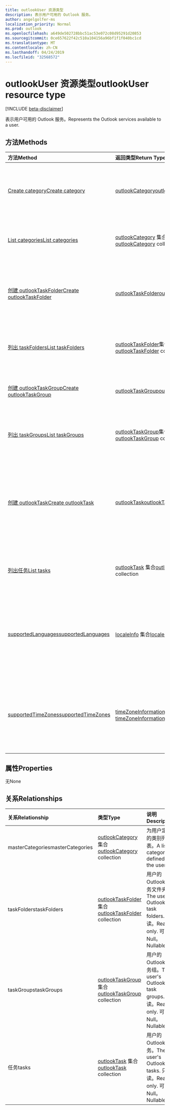 ```yaml
---
title: outlookUser 资源类型
description: 表示用户可用的 Outlook 服务。
author: angelgolfer-ms
localization_priority: Normal
ms.prod: outlook
ms.openlocfilehash: a649de502728bbc51ac53e072c08d95291d20853
ms.sourcegitcommit: 0ce657622f42c510a104156a96bf1f1f040bc1cd
ms.translationtype: MT
ms.contentlocale: zh-CN
ms.lasthandoff: 04/24/2019
ms.locfileid: "32568572"
---
```

# <a name="outlookuser-resource-type"></a><span data-ttu-id="1e728-103">outlookUser 资源类型</span><span class="sxs-lookup"><span data-stu-id="1e728-103">outlookUser resource type</span></span>

[!INCLUDE [beta-disclaimer](../../includes/beta-disclaimer.md)]

<span data-ttu-id="1e728-104">表示用户可用的 Outlook 服务。</span><span class="sxs-lookup"><span data-stu-id="1e728-104">Represents the Outlook services available to a user.</span></span>


## <a name="methods"></a><span data-ttu-id="1e728-105">方法</span><span class="sxs-lookup"><span data-stu-id="1e728-105">Methods</span></span>

| <span data-ttu-id="1e728-106">方法</span><span class="sxs-lookup"><span data-stu-id="1e728-106">Method</span></span>           | <span data-ttu-id="1e728-107">返回类型</span><span class="sxs-lookup"><span data-stu-id="1e728-107">Return Type</span></span>    |<span data-ttu-id="1e728-108">说明</span><span class="sxs-lookup"><span data-stu-id="1e728-108">Description</span></span>|
|:---------------|:--------|:----------|
|[<span data-ttu-id="1e728-109">Create category</span><span class="sxs-lookup"><span data-stu-id="1e728-109">Create category</span></span>](../api/outlookuser-post-mastercategories.md) | [<span data-ttu-id="1e728-110">outlookCategory</span><span class="sxs-lookup"><span data-stu-id="1e728-110">outlookCategory</span></span>](outlookcategory.md) |<span data-ttu-id="1e728-111">在用户主类别列表中创建 **outlookCategory** 对象。</span><span class="sxs-lookup"><span data-stu-id="1e728-111">Create an **outlookCategory** object in the user's master list of categories.</span></span>|
|[<span data-ttu-id="1e728-112">List categories</span><span class="sxs-lookup"><span data-stu-id="1e728-112">List categories</span></span>](../api/outlookuser-list-mastercategories.md) | <span data-ttu-id="1e728-113">[outlookCategory](outlookcategory.md) 集合</span><span class="sxs-lookup"><span data-stu-id="1e728-113">[outlookCategory](outlookcategory.md) collection</span></span> |<span data-ttu-id="1e728-114">获取为用户定义的所有类别。</span><span class="sxs-lookup"><span data-stu-id="1e728-114">Get all the categories that have been defined for the user.</span></span>|
|[<span data-ttu-id="1e728-115">创建 outlookTaskFolder</span><span class="sxs-lookup"><span data-stu-id="1e728-115">Create outlookTaskFolder</span></span>](../api/outlookuser-post-taskfolders.md) |[<span data-ttu-id="1e728-116">outlookTaskFolder</span><span class="sxs-lookup"><span data-stu-id="1e728-116">outlookTaskFolder</span></span>](outlooktaskfolder.md)| <span data-ttu-id="1e728-117">在用户邮箱的默认任务组 (`My Tasks`) 中创建一个任务文件夹。</span><span class="sxs-lookup"><span data-stu-id="1e728-117">Create a task folder in the default task group (`My Tasks`) of the user's mailbox.</span></span>|
|[<span data-ttu-id="1e728-118">列出 taskFolders</span><span class="sxs-lookup"><span data-stu-id="1e728-118">List taskFolders</span></span>](../api/outlookuser-list-taskfolders.md) |<span data-ttu-id="1e728-119">[outlookTaskFolder](outlooktaskfolder.md)集合</span><span class="sxs-lookup"><span data-stu-id="1e728-119">[outlookTaskFolder](outlooktaskfolder.md) collection</span></span>| <span data-ttu-id="1e728-120">获取用户邮箱中的所有 Outlook 任务文件夹。</span><span class="sxs-lookup"><span data-stu-id="1e728-120">Get all the Outlook task folders in the user's mailbox.</span></span>|
|[<span data-ttu-id="1e728-121">创建 outlookTaskGroup</span><span class="sxs-lookup"><span data-stu-id="1e728-121">Create outlookTaskGroup</span></span>](../api/outlookuser-post-taskgroups.md) |[<span data-ttu-id="1e728-122">outlookTaskGroup</span><span class="sxs-lookup"><span data-stu-id="1e728-122">outlookTaskGroup</span></span>](outlooktaskgroup.md)| <span data-ttu-id="1e728-123">在用户的邮箱中创建一个 Outlook 任务组。</span><span class="sxs-lookup"><span data-stu-id="1e728-123">Create an Outlook task group in the user's mailbox.</span></span>|
|[<span data-ttu-id="1e728-124">列出 taskGroups</span><span class="sxs-lookup"><span data-stu-id="1e728-124">List taskGroups</span></span>](../api/outlookuser-list-taskgroups.md) |<span data-ttu-id="1e728-125">[outlookTaskGroup](outlooktaskgroup.md)集合</span><span class="sxs-lookup"><span data-stu-id="1e728-125">[outlookTaskGroup](outlooktaskgroup.md) collection</span></span>| <span data-ttu-id="1e728-126">获取用户邮箱中的所有 Outlook 任务组。</span><span class="sxs-lookup"><span data-stu-id="1e728-126">Get all the Outlook task groups in the user's mailbox.</span></span>|
|[<span data-ttu-id="1e728-127">创建 outlookTask</span><span class="sxs-lookup"><span data-stu-id="1e728-127">Create outlookTask</span></span>](../api/outlookuser-post-tasks.md) |[<span data-ttu-id="1e728-128">outlookTask</span><span class="sxs-lookup"><span data-stu-id="1e728-128">outlookTask</span></span>](outlooktask.md)| <span data-ttu-id="1e728-129">在用户邮箱中的默认任务组 (`My Tasks`) 和默认任务文件夹 (`Tasks`) 中创建一个 Outlook 任务。</span><span class="sxs-lookup"><span data-stu-id="1e728-129">Create an Outlook task in the default task group (`My Tasks`) and default task folder (`Tasks`) in the user's mailbox.</span></span>|
|[<span data-ttu-id="1e728-130">列出任务</span><span class="sxs-lookup"><span data-stu-id="1e728-130">List tasks</span></span>](../api/outlookuser-list-tasks.md) |<span data-ttu-id="1e728-131">[outlookTask](outlooktask.md) 集合</span><span class="sxs-lookup"><span data-stu-id="1e728-131">[outlookTask](outlooktask.md) collection</span></span>| <span data-ttu-id="1e728-132">获取用户邮箱中的所有 Outlook 任务。</span><span class="sxs-lookup"><span data-stu-id="1e728-132">Get all the Outlook tasks in the user's mailbox.</span></span>|
|[<span data-ttu-id="1e728-133">supportedLanguages</span><span class="sxs-lookup"><span data-stu-id="1e728-133">supportedLanguages</span></span>](../api/outlookuser-supportedlanguages.md) | <span data-ttu-id="1e728-134">[localeInfo](localeinfo.md) 集合</span><span class="sxs-lookup"><span data-stu-id="1e728-134">[localeInfo](localeinfo.md) collection</span></span> | <span data-ttu-id="1e728-135">获取用户支持的区域设置和语言列表，就像在用户的邮箱服务器上配置的那样。</span><span class="sxs-lookup"><span data-stu-id="1e728-135">Get the list of locales and languages that is supported for the user, as configured on the user's mailbox server.</span></span> |
|[<span data-ttu-id="1e728-136">supportedTimeZones</span><span class="sxs-lookup"><span data-stu-id="1e728-136">supportedTimeZones</span></span>](../api/outlookuser-supportedtimezones.md) | <span data-ttu-id="1e728-137">[timeZoneInformation](timezoneinformation.md) 集合</span><span class="sxs-lookup"><span data-stu-id="1e728-137">[timeZoneInformation](timezoneinformation.md) collection</span></span> | <span data-ttu-id="1e728-138">获取用户支持的时区列表，就像在用户的邮箱服务器上配置的那样。</span><span class="sxs-lookup"><span data-stu-id="1e728-138">Get the list of time zones that is supported for the user, as configured on the user's mailbox server.</span></span> |


## <a name="properties"></a><span data-ttu-id="1e728-139">属性</span><span class="sxs-lookup"><span data-stu-id="1e728-139">Properties</span></span>
<span data-ttu-id="1e728-140">无</span><span class="sxs-lookup"><span data-stu-id="1e728-140">None</span></span>

## <a name="relationships"></a><span data-ttu-id="1e728-141">关系</span><span class="sxs-lookup"><span data-stu-id="1e728-141">Relationships</span></span>
| <span data-ttu-id="1e728-142">关系</span><span class="sxs-lookup"><span data-stu-id="1e728-142">Relationship</span></span> | <span data-ttu-id="1e728-143">类型</span><span class="sxs-lookup"><span data-stu-id="1e728-143">Type</span></span>   |<span data-ttu-id="1e728-144">说明</span><span class="sxs-lookup"><span data-stu-id="1e728-144">Description</span></span>|
|:---------------|:--------|:----------|
|<span data-ttu-id="1e728-145">masterCategories</span><span class="sxs-lookup"><span data-stu-id="1e728-145">masterCategories</span></span>|<span data-ttu-id="1e728-146">[outlookCategory](../resources/outlookcategory.md) 集合</span><span class="sxs-lookup"><span data-stu-id="1e728-146">[outlookCategory](../resources/outlookcategory.md) collection</span></span>| <span data-ttu-id="1e728-147">为用户定义的类别列表。</span><span class="sxs-lookup"><span data-stu-id="1e728-147">A list of categories defined for the user.</span></span> | 
|<span data-ttu-id="1e728-148">taskFolders</span><span class="sxs-lookup"><span data-stu-id="1e728-148">taskFolders</span></span>|<span data-ttu-id="1e728-149">[outlookTaskFolder](outlooktaskfolder.md)集合</span><span class="sxs-lookup"><span data-stu-id="1e728-149">[outlookTaskFolder](outlooktaskfolder.md) collection</span></span>| <span data-ttu-id="1e728-150">用户的 Outlook 任务文件夹。</span><span class="sxs-lookup"><span data-stu-id="1e728-150">The user's Outlook task folders.</span></span> <span data-ttu-id="1e728-151">只读。</span><span class="sxs-lookup"><span data-stu-id="1e728-151">Read-only.</span></span> <span data-ttu-id="1e728-152">可为 Null。</span><span class="sxs-lookup"><span data-stu-id="1e728-152">Nullable.</span></span>|
|<span data-ttu-id="1e728-153">taskGroups</span><span class="sxs-lookup"><span data-stu-id="1e728-153">taskGroups</span></span>|<span data-ttu-id="1e728-154">[outlookTaskGroup](outlooktaskgroup.md)集合</span><span class="sxs-lookup"><span data-stu-id="1e728-154">[outlookTaskGroup](outlooktaskgroup.md) collection</span></span>| <span data-ttu-id="1e728-155">用户的 Outlook 任务组。</span><span class="sxs-lookup"><span data-stu-id="1e728-155">The user's Outlook task groups.</span></span> <span data-ttu-id="1e728-156">只读。</span><span class="sxs-lookup"><span data-stu-id="1e728-156">Read-only.</span></span> <span data-ttu-id="1e728-157">可为 Null。</span><span class="sxs-lookup"><span data-stu-id="1e728-157">Nullable.</span></span>|
|<span data-ttu-id="1e728-158">任务</span><span class="sxs-lookup"><span data-stu-id="1e728-158">tasks</span></span>|<span data-ttu-id="1e728-159">[outlookTask](outlooktask.md) 集合</span><span class="sxs-lookup"><span data-stu-id="1e728-159">[outlookTask](outlooktask.md) collection</span></span>| <span data-ttu-id="1e728-160">用户的 Outlook 任务。</span><span class="sxs-lookup"><span data-stu-id="1e728-160">The user's Outlook tasks.</span></span> <span data-ttu-id="1e728-161">只读。</span><span class="sxs-lookup"><span data-stu-id="1e728-161">Read-only.</span></span> <span data-ttu-id="1e728-162">可为 Null。</span><span class="sxs-lookup"><span data-stu-id="1e728-162">Nullable.</span></span>|

<!-- uuid: 8fcb5dbc-d5aa-4681-8e31-b001d5168d79
2015-10-25 14:57:30 UTC -->
<!--
{
  "type": "#page.annotation",
  "description": "outlookUser resource",
  "keywords": "",
  "section": "documentation",
  "tocPath": "",
  "suppressions": [
    "Error: /api-reference/beta/resources/outlookuser.md:\r\n      Exception processing links.\r\n    System.ArgumentException: Link Definition was null. Link text: !INCLUDE [beta-disclaimer](../../includes/beta-disclaimer.md)\r\n      at ApiDoctor.Validation.DocFile.get_LinkDestinations()\r\n      at ApiDoctor.Validation.DocSet.ValidateLinks(Boolean includeWarnings, String[] relativePathForFiles, IssueLogger issues, Boolean requireFilenameCaseMatch, Boolean printOrphanedFiles)"
  ]
}
-->
